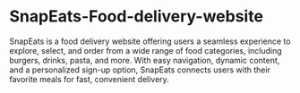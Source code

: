 # SnapEats-Food-delivery-website
SnapEats is a food delivery website offering users a seamless experience to explore, select, and order from a wide range of food categories, including burgers, drinks, pasta, and more. With easy navigation, dynamic content, and a personalized sign-up option, SnapEats connects users with their favorite meals for fast, convenient delivery.
